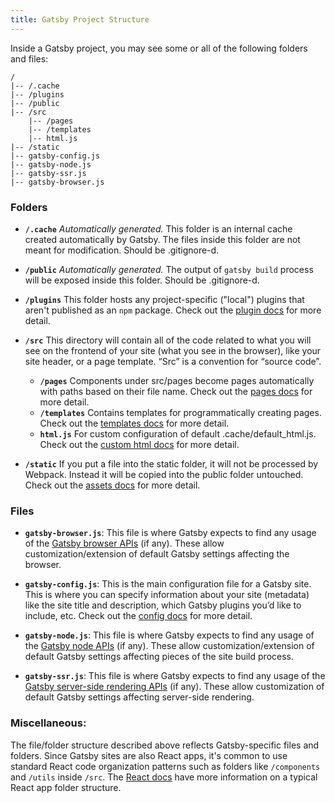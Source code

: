 ```yaml
---
title: Gatsby Project Structure
---
```


Inside a Gatsby project, you may see some or all of the following folders and files:

```
/
|-- /.cache
|-- /plugins
|-- /public
|-- /src
    |-- /pages
    |-- /templates
    |-- html.js
|-- /static
|-- gatsby-config.js
|-- gatsby-node.js
|-- gatsby-ssr.js
|-- gatsby-browser.js
```

### Folders

- **`/.cache`** _Automatically generated._ This folder is an internal cache created automatically by Gatsby. The files inside this folder are not meant for modification. Should be .gitignore-d.

- **`/public`** _Automatically generated._ The output of `gatsby build` process will be exposed inside this folder. Should be .gitignore-d.

- **`/plugins`** This folder hosts any project-specific ("local") plugins that aren't published as an `npm` package. Check out the [plugin docs](/docs/plugins/) for more detail.

- **`/src`** This directory will contain all of the code related to what you will see on the frontend of your site (what you see in the browser), like your site header, or a page template. “Src” is a convention for “source code”.

  - **`/pages`** Components under src/pages become pages automatically with paths based on their file name. Check out the [pages docs](/docs/recipes/#creating-pages) for more detail.
  - **`/templates`** Contains templates for programmatically creating pages. Check out the [templates docs](/docs/building-with-components/#page-template-components) for more detail.
  - **`html.js`** For custom configuration of default .cache/default_html.js. Check out the [custom html docs](/docs/custom-html/) for more detail.

- **`/static`** If you put a file into the static folder, it will not be processed by Webpack. Instead it will be copied into the public folder untouched. Check out the [assets docs](https://www.gatsbyjs.org/docs/adding-images-fonts-files/#adding-assets-outside-of-the-module-system) for more detail.

### Files

- **`gatsby-browser.js`**: This file is where Gatsby expects to find any usage of the [Gatsby browser APIs](/docs/browser-apis/) (if any). These allow customization/extension of default Gatsby settings affecting the browser.

- **`gatsby-config.js`**: This is the main configuration file for a Gatsby site. This is where you can specify information about your site (metadata) like the site title and description, which Gatsby plugins you’d like to include, etc. Check out the [config docs](/docs/gatsby-config/) for more detail.

- **`gatsby-node.js`**: This file is where Gatsby expects to find any usage of the [Gatsby node APIs](/docs/node-apis/) (if any). These allow customization/extension of default Gatsby settings affecting pieces of the site build process.

- **`gatsby-ssr.js`**: This file is where Gatsby expects to find any usage of the [Gatsby server-side rendering APIs](/docs/ssr-apis/) (if any). These allow customization of default Gatsby settings affecting server-side rendering.

### Miscellaneous:

The file/folder structure described above reflects Gatsby-specific files and folders. Since Gatsby sites are also React apps, it's common to use standard React code organization patterns such as folders like `/components` and `/utils` inside `/src`. The [React docs](https://reactjs.org/docs/faq-structure.html) have more information on a typical React app folder structure.
